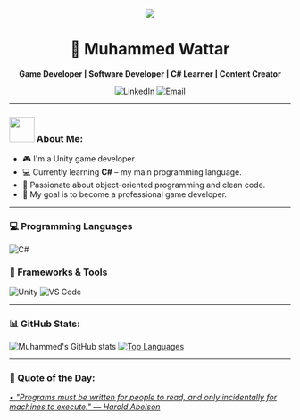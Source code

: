 <p align="center">
  <img src="https://media.giphy.com/media/v1.Y2lkPTc5MGI3NjExczIzbnk3bzlrZ2F3MnJjdWlyeGVyZHVjYTBjNWpiMTB3c2Vwc3ZqOCZlcD12MV9naWZzX3NlYXJjaCZjdD1n/L1R1tvI9svkIWwpVYr/giphy.gif" />
</p>

<h1 align="center">👋 Muhammed Wattar</h1>

<p align="center">
  <b> Game Developer | Software Developer  | C# Learner | Content Creator</b>
</p>

<p align="center">
    <a href="https://www.linkedin.com/in/muhammad-wattar-a8b830376/" target="_blank">
    <img src="https://img.shields.io/badge/LinkedIn-0077B5?style=for-the-badge&logo=linkedin&logoColor=white" alt="LinkedIn"/>
   </a>   
  <a href="mailto:muhammadwattar@hotmail.com" target="_blank">
    <img src="https://img.shields.io/badge/Email-D14836?style=for-the-badge&logo=gmail&logoColor=white" alt="Email"/>
  </a>
</p>


---

### <img src="https://github.com/TheDudeThatCode/TheDudeThatCode/blob/master/Assets/Developer.gif" width="45" /> About Me:
- 🎮 I'm a Unity game developer.
- 💻 Currently learning **C#** – my main programming language.
- 🧠 Passionate about object-oriented programming and clean code.
- 🚀 My goal is to become a professional game developer.

---

### 💻 Programming Languages
<p>
  <img src="https://img.shields.io/badge/C%23-6A0DAD?style=flat-square&logo=c-sharp&logoColor=white" alt="C#"/>
</p>


### 🧰 Frameworks & Tools
<p>
  <img src="https://img.shields.io/badge/Unity-100000?style=flat-square&logo=unity&logoColor=white" alt="Unity"/>
  <img src="https://img.shields.io/badge/VS%20Code-003366?style=flat-square&logo=visual-studio&logoColor=white" alt="VS Code"/>
</p>









---

### 📊 GitHub Stats:
![Muhammed's GitHub stats](https://github-readme-stats.vercel.app/api?username=muhammadwattar&show_icons=true&theme=tokyonight&count_private=true)
[![Top Languages](https://github-readme-stats.vercel.app/api/top-langs/?username=muhammadwattar&layout=compact&theme=tokyonight)](https://github.com/anuraghazra/github-readme-stats)

---

### 💬 Quote of the Day:
<a href="https://github.com/marketplace/actions/quote-readme">
<!--STARTS_HERE_QUOTE_README-->
• <i>"Programs must be written for people to read, and only incidentally for machines to execute." — Harold Abelson</i>
<!--ENDS_HERE_QU
